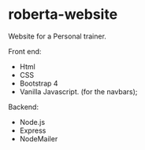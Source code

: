 # roberta-website

Website for a Personal trainer.

Front end:

* Html
* CSS
* Bootstrap 4
* Vanilla Javascript. (for the navbars);

Backend:

* Node.js
* Express
* NodeMailer